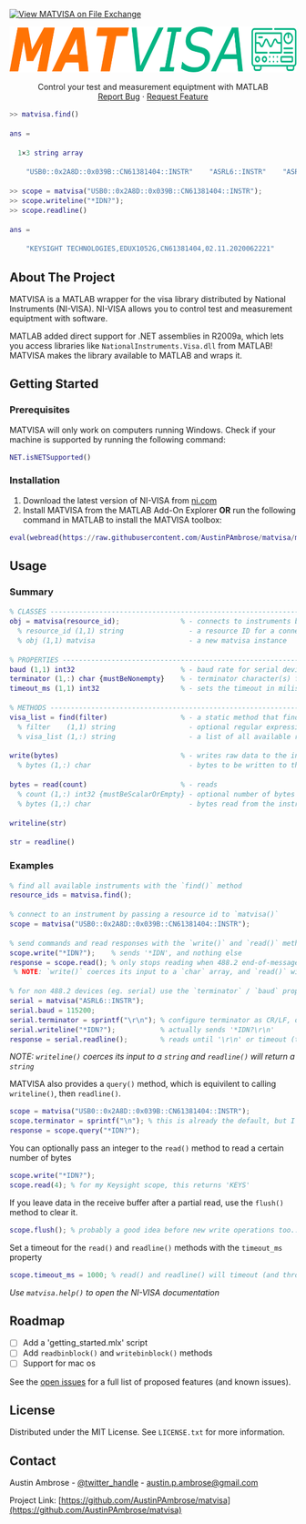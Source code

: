 [![View MATVISA on File Exchange](https://www.mathworks.com/matlabcentral/images/matlab-file-exchange.svg)](https://www.mathworks.com/matlabcentral/fileexchange/158106-matvisa)
<br />
<div align="center">
  <a href="https://github.com/github_username/repo_name">
    <img src="resources/logo.svg" alt="Logo" width="800" height="80">
  </a>

  <p align="center">
    Control your test and measurement equiptment with MATLAB
    <br />
    <a href="https://github.com/github_username/repo_name/issues">Report Bug</a>
    ·
    <a href="https://github.com/github_username/repo_name/issues">Request Feature</a>
  </p>
</div>

```matlab
>> matvisa.find()

ans = 

  1×3 string array

    "USB0::0x2A8D::0x039B::CN61381404::INSTR"    "ASRL6::INSTR"    "ASRL7::INSTR"

>> scope = matvisa("USB0::0x2A8D::0x039B::CN61381404::INSTR");
>> scope.writeline("*IDN?");
>> scope.readline()

ans = 

    "KEYSIGHT TECHNOLOGIES,EDUX1052G,CN61381404,02.11.2020062221"
```


<!-- ABOUT THE PROJECT -->
## About The Project

MATVISA is a MATLAB wrapper for the visa library distributed by National Instruments (NI-VISA). NI-VISA allows you to control test and measurement equiptment with software.

MATLAB added direct support for .NET assemblies in R2009a, which lets you access libraries like `NationalInstruments.Visa.dll` from MATLAB! MATVISA makes the library available to MATLAB and wraps it.


<!-- GETTING STARTED -->
## Getting Started
### Prerequisites

MATVISA will only work on computers running Windows. Check if your machine is supported by running the following command:
  ```matlab
  NET.isNETSupported()
  ```

### Installation

1. Download the latest version of NI-VISA from [ni.com](https://www.ni.com/en/support/downloads/drivers/download.ni-visa.html)
2. Install MATVISA from the MATLAB Add-On Explorer **OR** run the following command in MATLAB to install the MATVISA toolbox:
  ```matlab
  eval(webread(https://raw.githubusercontent.com/AustinPAmbrose/matvisa/main/install.m));
  ```

## Usage
### Summary
```matlab
% CLASSES ----------------------------------------------------------------------------------------------------------------------
obj = matvisa(resource_id);               % - connects to instruments by their resource id's
  % resource_id (1,1) string                - a resource ID for a connected instrument, e.g "ASRL6::INSTR" for COM 6
  % obj (1,1) matvisa                       - a new matvisa instance

% PROPERTIES -------------------------------------------------------------------------------------------------------------------
baud (1,1) int32                          % - baud rate for serial devices
terminator (1,:) char {mustBeNonempty}    % - terminator character(s) for writeline() and readline(), default is sprintf('\n')
timeout_ms (1,1) int32                    % - sets the timeout in miliseconds for read() and readline()

% METHODS ----------------------------------------------------------------------------------------------------------------------
visa_list = find(filter)                  % - a static method that finds all connected instruments
  % filter    (1,1) string                  - optional regular expression to filter resource id's, e.g "USB?*", default is "?*"
  % visa_list (1,:) string                  - a list of all available resources

write(bytes)                              % - writes raw data to the instrument (characters/ uint8's)
  % bytes (1,:) char                        - bytes to be written to the instrument, as is, without any modification

bytes = read(count)                       % - reads 
  % count (1,:) int32 {mustBeScalarOrEmpty} - optional number of bytes to be read from the instrument, default is all
  % bytes (1,:) char                        - bytes read from the instrument, as is, without any modification

writeline(str)
  
str = readline()
```

### Examples

   ```matlab
   % find all available instruments with the `find()` method
   resource_ids = matvisa.find();

   % connect to an instrument by passing a resource id to `matvisa()`
   scope = matvisa("USB0::0x2A8D::0x039B::CN61381404::INSTR");
   
   % send commands and read responses with the `write()` and `read()` methods
   scope.write("*IDN?");    % sends '*IDN', and nothing else
   response = scope.read(); % only stops reading when 488.2 end-of-message is received
    % NOTE: `write()` coerces its input to a `char` array, and `read()` will return a `char` array
   
   % for non 488.2 devices (eg. serial) use the `terminator` / `baud` properties and `writeline()` / `readline()` methods 
   serial = matvisa("ASRL6::INSTR");
   serial.baud = 115200;
   serial.terminator = sprintf("\r\n"); % configure terminator as CR/LF, default is LF
   serial.writeline("*IDN?");           % actually sends '*IDN?\r\n'
   response = serial.readline();        % reads until '\r\n' or timeout (terminator removed from response)
   ```
   _NOTE: `writeline()` coerces its input to a `string` and `readline()` will return a `string`_

MATVISA also provides a `query()` method, which is equivilent to calling `writeline()`, then `readline()`.
   ```matlab
   scope = matvisa("USB0::0x2A8D::0x039B::CN61381404::INSTR");
   scope.terminator = sprintf("\n"); % this is already the default, but I'm just being verbose
   response = scope.query("*IDN?");
   ```
You can optionally pass an integer to the `read()` method to read a certain number of bytes
   ```matlab
   scope.write("*IDN?");
   scope.read(4); % for my Keysight scope, this returns 'KEYS'
   ```
If you leave data in the receive buffer after a partial read, use the `flush()` method to clear it.
   ```matlab
   scope.flush(); % probably a good idea before new write operations too...
   ```
Set a timeout for the `read()` and `readline()` methods with the `timeout_ms` property
   ```matlab
   scope.timeout_ms = 1000; % read() and readline() will timeout (and throw an error) after 1 second
   ```

_Use `matvisa.help()` to open the NI-VISA documentation_

## Roadmap
- [ ] Add a 'getting_started.mlx' script
- [ ] Add `readbinblock()` and `writebinblock()` methods
- [ ] Support for mac os

See the [open issues](https://github.com/AustinPAmbrose/matvisa/issues) for a full list of proposed features (and known issues).

<!-- LICENSE -->
## License

Distributed under the MIT License. See `LICENSE.txt` for more information.

<!-- CONTACT -->
## Contact

Austin Ambrose - [@twitter_handle](https://twitter.com/twitter_handle) - austin.p.ambrose@gmail.com

Project Link: [https://github.com/AustinPAmbrose/matvisa](https://github.com/AustinPAmbrose/matvisa)
